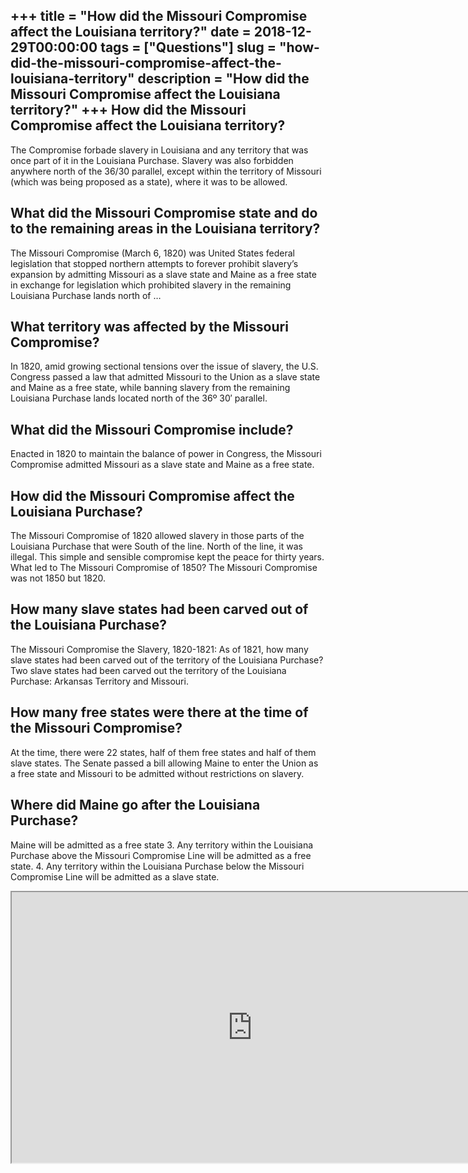 +++
title = "How did the Missouri Compromise affect the Louisiana territory?"
date = 2018-12-29T00:00:00
tags = ["Questions"]
slug = "how-did-the-missouri-compromise-affect-the-louisiana-territory"
description = "How did the Missouri Compromise affect the Louisiana territory?"
+++
How did the Missouri Compromise affect the Louisiana territory?
---------------------------------------------------------------

The Compromise forbade slavery in Louisiana and any territory that was once part of it in the Louisiana Purchase. Slavery was also forbidden anywhere north of the 36/30 parallel, except within the territory of Missouri (which was being proposed as a state), where it was to be allowed.

What did the Missouri Compromise state and do to the remaining areas in the Louisiana territory?
------------------------------------------------------------------------------------------------

The Missouri Compromise (March 6, 1820) was United States federal legislation that stopped northern attempts to forever prohibit slavery’s expansion by admitting Missouri as a slave state and Maine as a free state in exchange for legislation which prohibited slavery in the remaining Louisiana Purchase lands north of …

What territory was affected by the Missouri Compromise?
-------------------------------------------------------

In 1820, amid growing sectional tensions over the issue of slavery, the U.S. Congress passed a law that admitted Missouri to the Union as a slave state and Maine as a free state, while banning slavery from the remaining Louisiana Purchase lands located north of the 36º 30′ parallel.

What did the Missouri Compromise include?
-----------------------------------------

Enacted in 1820 to maintain the balance of power in Congress, the Missouri Compromise admitted Missouri as a slave state and Maine as a free state.

How did the Missouri Compromise affect the Louisiana Purchase?
--------------------------------------------------------------

The Missouri Compromise of 1820 allowed slavery in those parts of the Louisiana Purchase that were South of the line. North of the line, it was illegal. This simple and sensible compromise kept the peace for thirty years. What led to The Missouri Compromise of 1850? The Missouri Compromise was not 1850 but 1820.

How many slave states had been carved out of the Louisiana Purchase?
--------------------------------------------------------------------

The Missouri Compromise the Slavery, 1820-1821: As of 1821, how many slave states had been carved out of the territory of the Louisiana Purchase? Two slave states had been carved out the territory of the Louisiana Purchase: Arkansas Territory and Missouri.

How many free states were there at the time of the Missouri Compromise?
-----------------------------------------------------------------------

At the time, there were 22 states, half of them free states and half of them slave states. The Senate passed a bill allowing Maine to enter the Union as a free state and Missouri to be admitted without restrictions on slavery.

Where did Maine go after the Louisiana Purchase?
------------------------------------------------

Maine will be admitted as a free state 3. Any territory within the Louisiana Purchase above the Missouri Compromise Line will be admitted as a free state. 4. Any territory within the Louisiana Purchase below the Missouri Compromise Line will be admitted as a slave state.

<iframe allow="accelerometer; autoplay; clipboard-write; encrypted-media; gyroscope; picture-in-picture" allowfullscreen="" class="__youtube_prefs__  epyt-is-override  no-lazyload" data-no-lazy="1" data-origheight="433" data-origwidth="770" data-skipgform_ajax_framebjll="" height="433" id="_ytid_66461" loading="lazy" src="https://www.youtube.com/embed/d9hQk2Mmpcw?enablejsapi=1&autoplay=0&cc_load_policy=0&cc_lang_pref=&iv_load_policy=1&loop=0&modestbranding=0&rel=1&fs=1&playsinline=0&autohide=2&theme=dark&color=red&controls=1&" title="YouTube player" width="770"></iframe>